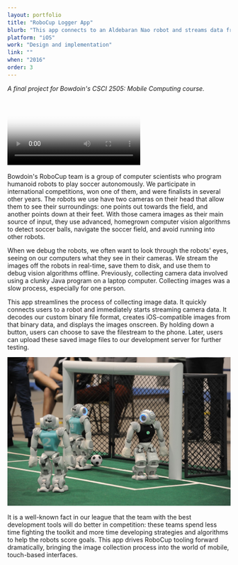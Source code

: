 ```yaml
---
layout: portfolio
title: "RoboCup Logger App"
blurb: "This app connects to an Aldebaran Nao robot and streams data from the robots' two cameras to an iPhone. The app decodes bitmap data to save and display the camera's view in real-time."
platform: "iOS"
work: "Design and implementation"
link: ""
when: "2016"
order: 3
---
```


_A final project for Bowdoin's CSCI 2505: Mobile Computing course._

<video src="/img/portfolio/logger/demo.mov" autoplay="autoplay" poster="2.png" class="portfolio-image-right"></video>

Bowdoin's RoboCup team is a group of computer scientists who program humanoid robots to play soccer autonomously. We participate in international competitions, won one of them, and were finalists in several other years. The robots we use have two cameras on their head that allow them to see their surroundings: one points out towards the field, and another points down at their feet. With those camera images as their main source of input, they use advanced, homegrown computer vision algorithms to detect soccer balls, navigate the soccer field, and avoid running into other robots.

When we debug the robots, we often want to look through the robots' eyes, seeing on our computers what they see in their cameras. We stream the images off the robots in real-time, save them to disk, and use them to debug vision algorithms offline. Previously, collecting camera data involved using a clunky Java program on a laptop computer. Collecting images was a slow process, especially for one person.

This app streamlines the process of collecting image data. It quickly connects users to a robot and immediately starts streaming camera data. It decodes our custom binary file format, creates iOS-compatible images from that binary data, and displays the images onscreen. By holding down a button, users can choose to save the filestream to the phone. Later, users can upload these saved image files to our development server for further testing.

<img src="/img/portfolio/logger/1.jpg" class="portfolio-image">

It is a well-known fact in our league that the team with the best development tools will do better in competition: these teams spend less time fighting the toolkit and more time developing strategies and algorithms to help the robots score goals. This app drives RoboCup tooling forward dramatically, bringing the image collection process into the world of mobile, touch-based interfaces.